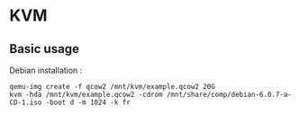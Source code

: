 # KVM #

## Basic usage ##

Debian installation :

~~~~~
qemu-img create -f qcow2 /mnt/kvm/example.qcow2 20G
kvm -hda /mnt/kvm/example.qcow2 -cdrom /mnt/share/comp/debian-6.0.7-a-CD-1.iso -boot d -m 1024 -k fr
~~~~~

